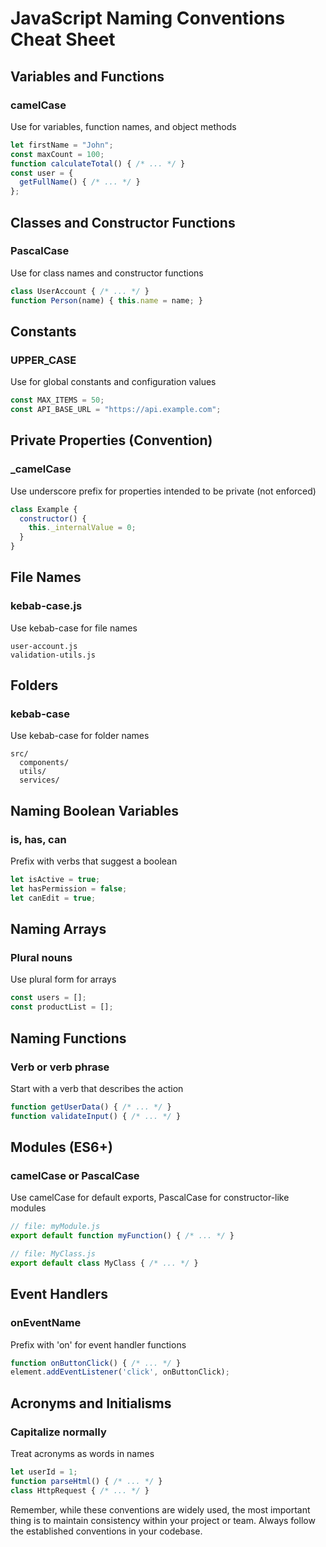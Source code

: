 # JavaScript Naming Conventions Cheat Sheet

## Variables and Functions

### camelCase
Use for variables, function names, and object methods
```javascript
let firstName = "John";
const maxCount = 100;
function calculateTotal() { /* ... */ }
const user = {
  getFullName() { /* ... */ }
};
```

## Classes and Constructor Functions

### PascalCase
Use for class names and constructor functions
```javascript
class UserAccount { /* ... */ }
function Person(name) { this.name = name; }
```

## Constants

### UPPER_CASE
Use for global constants and configuration values
```javascript
const MAX_ITEMS = 50;
const API_BASE_URL = "https://api.example.com";
```

## Private Properties (Convention)

### _camelCase
Use underscore prefix for properties intended to be private (not enforced)
```javascript
class Example {
  constructor() {
    this._internalValue = 0;
  }
}
```

## File Names

### kebab-case.js
Use kebab-case for file names
```
user-account.js
validation-utils.js
```

## Folders

### kebab-case
Use kebab-case for folder names
```
src/
  components/
  utils/
  services/
```

## Naming Boolean Variables

### is, has, can
Prefix with verbs that suggest a boolean
```javascript
let isActive = true;
let hasPermission = false;
let canEdit = true;
```

## Naming Arrays

### Plural nouns
Use plural form for arrays
```javascript
const users = [];
const productList = [];
```

## Naming Functions

### Verb or verb phrase
Start with a verb that describes the action
```javascript
function getUserData() { /* ... */ }
function validateInput() { /* ... */ }
```

## Modules (ES6+)

### camelCase or PascalCase
Use camelCase for default exports, PascalCase for constructor-like modules
```javascript
// file: myModule.js
export default function myFunction() { /* ... */ }

// file: MyClass.js
export default class MyClass { /* ... */ }
```

## Event Handlers

### onEventName
Prefix with 'on' for event handler functions
```javascript
function onButtonClick() { /* ... */ }
element.addEventListener('click', onButtonClick);
```

## Acronyms and Initialisms

### Capitalize normally
Treat acronyms as words in names
```javascript
let userId = 1;
function parseHtml() { /* ... */ }
class HttpRequest { /* ... */ }
```

Remember, while these conventions are widely used, the most important thing is to maintain consistency within your project or team. Always follow the established conventions in your codebase.